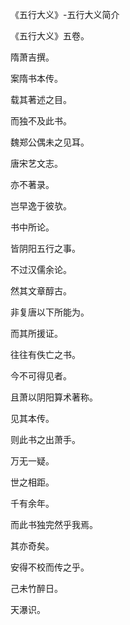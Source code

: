 《五行大义》-五行大义简介

《五行大义》五卷。

隋萧吉撰。

案隋书本传。

载其著述之目。

而独不及此书。

魏郑公偶未之见耳。

唐宋艺文志。

亦不著录。

岂早逸于彼欤。

书中所论。

皆阴阳五行之事。

不过汉儒余论。

然其文章醇古。

非复唐以下所能为。

而其所援证。

往往有佚亡之书。

今不可得见者。

且萧以阴阳算术著称。

见其本传。

则此书之出萧手。

万无一疑。

世之相距。

千有余年。

而此书独完然乎我焉。

其亦奇矣。

安得不校而传之乎。

己未竹醉日。

天瀑识。

